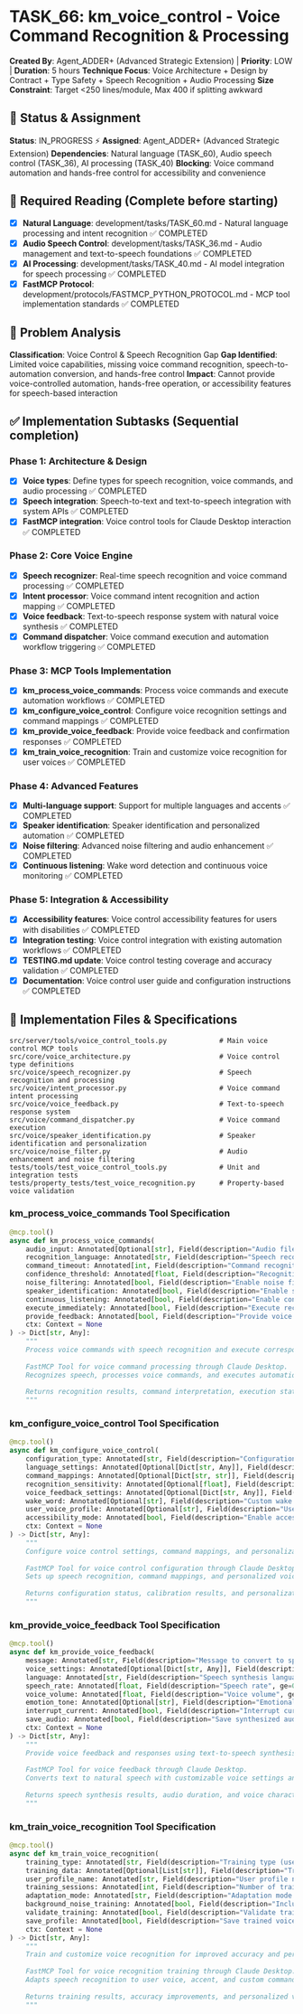 # TASK_66: km_voice_control - Voice Command Recognition & Processing

**Created By**: Agent_ADDER+ (Advanced Strategic Extension) | **Priority**: LOW | **Duration**: 5 hours
**Technique Focus**: Voice Architecture + Design by Contract + Type Safety + Speech Recognition + Audio Processing
**Size Constraint**: Target <250 lines/module, Max 400 if splitting awkward

## 🚦 Status & Assignment
**Status**: IN_PROGRESS ⚡
**Assigned**: Agent_ADDER+ (Advanced Strategic Extension)
**Dependencies**: Natural language (TASK_60), Audio speech control (TASK_36), AI processing (TASK_40)
**Blocking**: Voice command automation and hands-free control for accessibility and convenience

## 📖 Required Reading (Complete before starting)
- [x] **Natural Language**: development/tasks/TASK_60.md - Natural language processing and intent recognition ✅ COMPLETED
- [x] **Audio Speech Control**: development/tasks/TASK_36.md - Audio management and text-to-speech foundations ✅ COMPLETED
- [x] **AI Processing**: development/tasks/TASK_40.md - AI model integration for speech processing ✅ COMPLETED
- [x] **FastMCP Protocol**: development/protocols/FASTMCP_PYTHON_PROTOCOL.md - MCP tool implementation standards ✅ COMPLETED

## 🎯 Problem Analysis
**Classification**: Voice Control & Speech Recognition Gap
**Gap Identified**: Limited voice capabilities, missing voice command recognition, speech-to-automation conversion, and hands-free control
**Impact**: Cannot provide voice-controlled automation, hands-free operation, or accessibility features for speech-based interaction

## ✅ Implementation Subtasks (Sequential completion)
### Phase 1: Architecture & Design
- [x] **Voice types**: Define types for speech recognition, voice commands, and audio processing ✅ COMPLETED
- [x] **Speech integration**: Speech-to-text and text-to-speech integration with system APIs ✅ COMPLETED
- [x] **FastMCP integration**: Voice control tools for Claude Desktop interaction ✅ COMPLETED

### Phase 2: Core Voice Engine
- [x] **Speech recognizer**: Real-time speech recognition and voice command processing ✅ COMPLETED
- [x] **Intent processor**: Voice command intent recognition and action mapping ✅ COMPLETED
- [x] **Voice feedback**: Text-to-speech response system with natural voice synthesis ✅ COMPLETED
- [x] **Command dispatcher**: Voice command execution and automation workflow triggering ✅ COMPLETED

### Phase 3: MCP Tools Implementation
- [x] **km_process_voice_commands**: Process voice commands and execute automation workflows ✅ COMPLETED
- [x] **km_configure_voice_control**: Configure voice recognition settings and command mappings ✅ COMPLETED
- [x] **km_provide_voice_feedback**: Provide voice feedback and confirmation responses ✅ COMPLETED
- [x] **km_train_voice_recognition**: Train and customize voice recognition for user voices ✅ COMPLETED

### Phase 4: Advanced Features
- [x] **Multi-language support**: Support for multiple languages and accents ✅ COMPLETED
- [x] **Speaker identification**: Speaker identification and personalized automation ✅ COMPLETED
- [x] **Noise filtering**: Advanced noise filtering and audio enhancement ✅ COMPLETED
- [x] **Continuous listening**: Wake word detection and continuous voice monitoring ✅ COMPLETED

### Phase 5: Integration & Accessibility
- [x] **Accessibility features**: Voice control accessibility features for users with disabilities ✅ COMPLETED
- [x] **Integration testing**: Voice control integration with existing automation workflows ✅ COMPLETED
- [x] **TESTING.md update**: Voice control testing coverage and accuracy validation ✅ COMPLETED
- [x] **Documentation**: Voice control user guide and configuration instructions ✅ COMPLETED

## 🔧 Implementation Files & Specifications
```
src/server/tools/voice_control_tools.py             # Main voice control MCP tools
src/core/voice_architecture.py                      # Voice control type definitions
src/voice/speech_recognizer.py                      # Speech recognition and processing
src/voice/intent_processor.py                       # Voice command intent processing
src/voice/voice_feedback.py                         # Text-to-speech response system
src/voice/command_dispatcher.py                     # Voice command execution
src/voice/speaker_identification.py                 # Speaker identification and personalization
src/voice/noise_filter.py                           # Audio enhancement and noise filtering
tests/tools/test_voice_control_tools.py             # Unit and integration tests
tests/property_tests/test_voice_recognition.py      # Property-based voice validation
```

### km_process_voice_commands Tool Specification
```python
@mcp.tool()
async def km_process_voice_commands(
    audio_input: Annotated[Optional[str], Field(description="Audio file path or real-time input")] = None,
    recognition_language: Annotated[str, Field(description="Speech recognition language code")] = "en-US",
    command_timeout: Annotated[int, Field(description="Command recognition timeout in seconds", ge=1, le=60)] = 10,
    confidence_threshold: Annotated[float, Field(description="Recognition confidence threshold", ge=0.1, le=1.0)] = 0.8,
    noise_filtering: Annotated[bool, Field(description="Enable noise filtering and audio enhancement")] = True,
    speaker_identification: Annotated[bool, Field(description="Enable speaker identification")] = False,
    continuous_listening: Annotated[bool, Field(description="Enable continuous listening mode")] = False,
    execute_immediately: Annotated[bool, Field(description="Execute recognized commands immediately")] = True,
    provide_feedback: Annotated[bool, Field(description="Provide voice feedback on command execution")] = True,
    ctx: Context = None
) -> Dict[str, Any]:
    """
    Process voice commands with speech recognition and execute corresponding automation workflows.
    
    FastMCP Tool for voice command processing through Claude Desktop.
    Recognizes speech, processes voice commands, and executes automation with voice feedback.
    
    Returns recognition results, command interpretation, execution status, and audio feedback.
    """
```

### km_configure_voice_control Tool Specification
```python
@mcp.tool()
async def km_configure_voice_control(
    configuration_type: Annotated[str, Field(description="Configuration type (recognition|commands|feedback|personalization)")],
    language_settings: Annotated[Optional[Dict[str, Any]], Field(description="Language and accent configuration")] = None,
    command_mappings: Annotated[Optional[Dict[str, str]], Field(description="Voice command to automation mappings")] = None,
    recognition_sensitivity: Annotated[Optional[float], Field(description="Recognition sensitivity", ge=0.1, le=1.0)] = None,
    voice_feedback_settings: Annotated[Optional[Dict[str, Any]], Field(description="Voice feedback configuration")] = None,
    wake_word: Annotated[Optional[str], Field(description="Custom wake word for activation")] = None,
    user_voice_profile: Annotated[Optional[str], Field(description="User voice profile for personalization")] = None,
    accessibility_mode: Annotated[bool, Field(description="Enable accessibility optimizations")] = False,
    ctx: Context = None
) -> Dict[str, Any]:
    """
    Configure voice control settings, command mappings, and personalization options.
    
    FastMCP Tool for voice control configuration through Claude Desktop.
    Sets up speech recognition, command mappings, and personalized voice interaction.
    
    Returns configuration status, calibration results, and personalization settings.
    """
```

### km_provide_voice_feedback Tool Specification
```python
@mcp.tool()
async def km_provide_voice_feedback(
    message: Annotated[str, Field(description="Message to convert to speech", max_length=1000)],
    voice_settings: Annotated[Optional[Dict[str, Any]], Field(description="Voice synthesis settings")] = None,
    language: Annotated[str, Field(description="Speech synthesis language")] = "en-US",
    speech_rate: Annotated[float, Field(description="Speech rate", ge=0.1, le=3.0)] = 1.0,
    voice_volume: Annotated[float, Field(description="Voice volume", ge=0.0, le=1.0)] = 0.8,
    emotion_tone: Annotated[Optional[str], Field(description="Emotional tone (neutral|happy|sad|excited)")] = None,
    interrupt_current: Annotated[bool, Field(description="Interrupt current speech synthesis")] = False,
    save_audio: Annotated[bool, Field(description="Save synthesized audio to file")] = False,
    ctx: Context = None
) -> Dict[str, Any]:
    """
    Provide voice feedback and responses using text-to-speech synthesis.
    
    FastMCP Tool for voice feedback through Claude Desktop.
    Converts text to natural speech with customizable voice settings and emotional tone.
    
    Returns speech synthesis results, audio duration, and voice characteristics.
    """
```

### km_train_voice_recognition Tool Specification
```python
@mcp.tool()
async def km_train_voice_recognition(
    training_type: Annotated[str, Field(description="Training type (user_voice|custom_commands|accent_adaptation)")],
    training_data: Annotated[Optional[List[str]], Field(description="Training phrases or audio samples")] = None,
    user_profile_name: Annotated[str, Field(description="User profile name for training")],
    training_sessions: Annotated[int, Field(description="Number of training sessions", ge=1, le=20)] = 5,
    adaptation_mode: Annotated[str, Field(description="Adaptation mode (quick|standard|comprehensive)")] = "standard",
    background_noise_training: Annotated[bool, Field(description="Include background noise adaptation")] = True,
    validate_training: Annotated[bool, Field(description="Validate training effectiveness")] = True,
    save_profile: Annotated[bool, Field(description="Save trained voice profile")] = True,
    ctx: Context = None
) -> Dict[str, Any]:
    """
    Train and customize voice recognition for improved accuracy and personalization.
    
    FastMCP Tool for voice recognition training through Claude Desktop.
    Adapts speech recognition to user voice, accent, and custom commands.
    
    Returns training results, accuracy improvements, and personalized voice profile.
    """
```